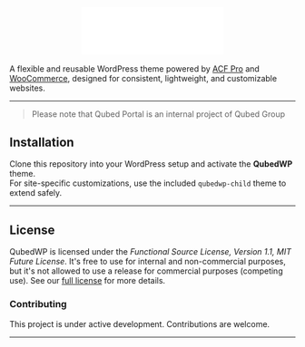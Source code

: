 <p align="center">
    <img src="images/logo.svg" width="250" alt="Qubed Logo">
</p>

A flexible and reusable WordPress theme powered by [ACF Pro][acf] and [WooCommerce][woocommerce], designed for consistent, lightweight, and customizable websites.

---

> Please note that Qubed Portal is an internal project of Qubed Group

## Installation

Clone this repository into your WordPress setup and activate the **QubedWP** theme.  
For site-specific customizations, use the included `qubedwp-child` theme to extend safely.

---

## License

QubedWP is licensed under the _Functional Source License, Version 1.1, MIT Future License_. It's free to use for
internal and non-commercial purposes, but it's not allowed to use a release for commercial purposes (competing use). See our [full license][license] for more details.

### Contributing

This project is under active development. Contributions are welcome.

---

[acf]: https://www.advancedcustomfields.com/
[woocommerce]: https://woocommerce.com/
[license]: LICENSE.md